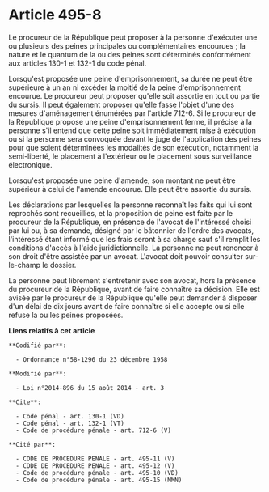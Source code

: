 # Article 495-8

Le procureur de la République peut proposer à la personne d'exécuter une ou plusieurs des peines principales ou
complémentaires encourues ; la nature et le quantum de la ou des peines sont déterminés conformément aux articles 130-1 et
132-1 du code pénal. 

Lorsqu'est proposée une peine d'emprisonnement, sa durée ne peut être supérieure à un an ni excéder la moitié de la peine
d'emprisonnement encourue. Le procureur peut proposer qu'elle soit assortie en tout ou partie du sursis. Il peut également
proposer qu'elle fasse l'objet d'une des mesures d'aménagement énumérées par l'article 712-6. Si le procureur de la
République propose une peine d'emprisonnement ferme, il précise à la personne s'il entend que cette peine soit immédiatement
mise à exécution ou si la personne sera convoquée devant le juge de l'application des peines pour que soient déterminées les
modalités de son exécution, notamment la semi-liberté, le placement à l'extérieur ou le placement sous surveillance
électronique. 

Lorsqu'est proposée une peine d'amende, son montant ne peut être supérieur à celui de l'amende encourue. Elle peut être
assortie du sursis. 

Les déclarations par lesquelles la personne reconnaît les faits qui lui sont reprochés sont recueillies, et la proposition de
peine est faite par le procureur de la République, en présence de l'avocat de l'intéressé choisi par lui ou, à sa demande,
désigné par le bâtonnier de l'ordre des avocats, l'intéressé étant informé que les frais seront à sa charge sauf s'il remplit
les conditions d'accès à l'aide juridictionnelle. La personne ne peut renoncer à son droit d'être assistée par un avocat.
L'avocat doit pouvoir consulter sur-le-champ le dossier. 

La personne peut librement s'entretenir avec son avocat, hors la présence du procureur de la République, avant de faire
connaître sa décision. Elle est avisée par le procureur de la République qu'elle peut demander à disposer d'un délai de dix
jours avant de faire connaître si elle accepte ou si elle refuse la ou les peines proposées.

**Liens relatifs à cet article**

	**Codifié par**:

	  - Ordonnance n°58-1296 du 23 décembre 1958

	**Modifié par**:

	  - Loi n°2014-896 du 15 août 2014 - art. 3

	**Cite**:

	  - Code pénal - art. 130-1 (VD)
	  - Code pénal - art. 132-1 (VT)
	  - Code de procédure pénale - art. 712-6 (V)

	**Cité par**:

	  - CODE DE PROCEDURE PENALE - art. 495-11 (V)
	  - CODE DE PROCEDURE PENALE - art. 495-12 (V)
	  - Code de procédure pénale - art. 495-10 (VD)
	  - Code de procédure pénale - art. 495-15 (MMN)
